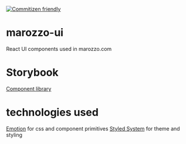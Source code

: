 [![Commitizen friendly](https://img.shields.io/badge/commitizen-friendly-brightgreen.svg)](http://commitizen.github.io/cz-cli/)

# marozzo-ui
React UI components used in marozzo.com

# Storybook
[Component library](https://marozzocom.github.io/marozzo-ui/.storybook-static)

# technologies used
[Emotion](https://emotion.sh/) for css and component primitives
[Styled System](https://styled-system.com/) for theme and styling